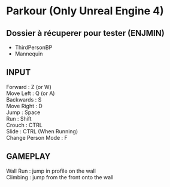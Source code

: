 # Parkour (Only Unreal Engine 4)
## Dossier à récuperer pour tester (ENJMIN)
- ThirdPersonBP  
- Mannequin  

## INPUT
Forward : Z (or W)  
Move Left : Q (or A)  
Backwards : S  
Move Right : D  
Jump : Space  
Run : Shift  
Crouch : CTRL  
Slide : CTRL (When Running)  
Change Person Mode : F  
  
## GAMEPLAY  
Wall Run : jump in profile on the wall  
Climbing : jump from the front onto the wall
